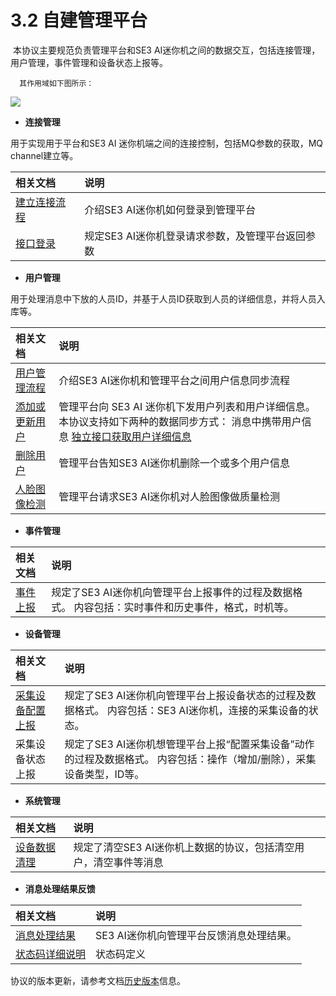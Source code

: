 # 3.2 自建管理平台

​ 本协议主要规范负责管理平台和SE3 AI迷你机之间的数据交互，包括连接管理，用户管理，事件管理和设备状态上报等。

```text
  其作用域如下图所示：
```

![](https://github.com/Bitmain-103105/AIBOXAPI/tree/61413e040d523fbda1516a2af5811b012af78634/zh/V2R2C01/imgs/box.png)

* **连接管理**

用于实现用于平台和SE3 AI 迷你机端之间的连接控制，包括MQ参数的获取，MQ channel建立等。

| 相关文档 | 说明 |
| :--- | :--- |
| [建立连接流程](3.2.1-lian-jie-guan-li/2.1-jian-li-lian-jie.md) | 介绍SE3 AI迷你机如何登录到管理平台 |
| [接口登录](3.2.1-lian-jie-guan-li/4.-guan-li-ping-tai-xi-tong-deng-lu-jie-kou.md) | 规定SE3 AI迷你机登录请求参数，及管理平台返回参数 |

* **用户管理**

用于处理消息中下放的人员ID，并基于人员ID获取到人员的详细信息，并将人员入库等。

| 相关文档 | 说明 |
| :--- | :--- |
| [用户管理流程](3.2.2-yong-hu-guan-li/2.2-yong-hu-guan-li.md) | 介绍SE3 AI迷你机和管理平台之间用户信息同步流程 |
| [添加或更新用户](3.2.2-yong-hu-guan-li/5.1.1-tian-jia-huo-geng-xin-yong-hu-addusersplus.md) | 管理平台向 SE3 AI 迷你机下发用户列表和用户详细信息。 本协议支持如下两种的数据同步方式：         消息中携带用户信息         [独立接口获取用户详细信息](https://github.com/Bitmain-103105/AIBOXAPI/tree/61413e040d523fbda1516a2af5811b012af78634/zh/V2R2C01/api-lie-biao/1.-ji-yu-rabbit-mq-de-duan-yun-dui-jie-shuo-ming/6.-xiang-guan-li-ping-tai-huo-qu-xin-xi-de-jie-kou-ding-yi/6.1-huo-qu-yong-hu-xiang-xi-xin-xi-de-jie-kou.md) |
| [删除用户](3.2.2-yong-hu-guan-li/5.1.2-shan-chu-yong-hu-deleteusers.md) | 管理平台告知SE3 AI迷你机删除一个或多个用户信息 |
| [人脸图像检测](3.2.2-yong-hu-guan-li/5.3-ren-lian-tu-pian-zhi-liang-jian-ce-fiqamq-xiao-xi.md) | 管理平台请求SE3 AI迷你机对人脸图像做质量检测 |

* **事件管理**

| 相关文档 | 说明 |
| :--- | :--- |
| [事件上报](7.-she-bei-shang-bao-xin-xi-de-jie-kou-gui-fan/) | 规定了SE3 AI迷你机向管理平台上报事件的过程及数据格式。 内容包括：实时事件和历史事件，格式，时机等。 |

* **设备管理**

| 相关文档 | 说明 |
| :--- | :--- |
| [采集设备配置上报](7.-she-bei-shang-bao-xin-xi-de-jie-kou-gui-fan/7.1-shi-shi-shi-jian-shang-bao-nei-rong.md) | 规定了SE3 AI迷你机向管理平台上报设备状态的过程及数据格式。 内容包括：SE3 AI迷你机，连接的采集设备的状态。  |
| 采集设备状态上报 | 规定了SE3 AI迷你机想管理平台上报“配置采集设备”动作的过程及数据格式。 内容包括：操作（增加/删除），采集设备类型，ID等。 |

* **系统管理**

| 相关文档 | 说明 |
| :--- | :--- |
| [设备数据清理](3.2.5-xi-tong-guan-li/5.2-she-bei-shu-ju-qing-li-mq-xiao-xi.md) | 规定了清空SE3 AI迷你机上数据的协议，包括清空用户，清空事件等消息 |

* **消息处理结果反馈**

| 相关文档 | 说明 |
| :--- | :--- |
| [消息处理结果](3.2.6-xiao-xi-chu-li-jie-guo-fan-kui/5.4-mq-zhi-hang-jie-guo-fan-hui-jie-kou.md) | SE3 AI迷你机向管理平台反馈消息处理结果。 |
| [状态码详细说明](3.2.6-xiao-xi-chu-li-jie-guo-fan-kui/3.-zhuang-tai-ma-xiang-xi-shuo-ming.md) | 状态码定义 |

协议的版本更新，请参考文档[历史版本](qi-ta/1.-ji-yu-rabbit-mq-de-duan-yun-dui-jie-shuo-ming.md)信息。

